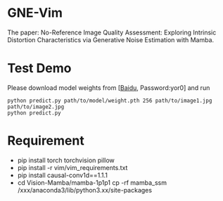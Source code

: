 # GNE-Vim
The paper: No-Reference Image Quality Assessment: Exploring Intrinsic Distortion Characteristics via Generative Noise Estimation with Mamba.
#
# Test Demo 
Please download model weights from [[Baidu](https://pan.baidu.com/s/1g5aAP4Ez3hx2-_3XK5A0yw), Password:yor0] and run
```
python predict.py path/to/model/weight.pth 256 path/to/image1.jpg path/to/image2.jpg
python predict.py
```
#
# Requirement
* pip install torch torchvision pillow
* pip install -r vim/vim_requirements.txt
* pip install causal-conv1d==1.1.1
* cd Vision-Mamba/mamba-1p1p1  cp -rf mamba_ssm /xxx/anaconda3/lib/python3.xx/site-packages

